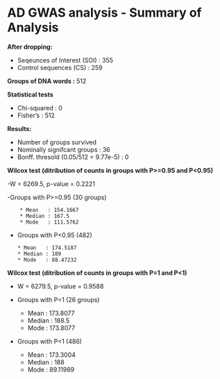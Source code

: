 # AD GWAS analysis - Summary of Analysis 

**After dropping:**

  - Seqeunces of Interest (SOI) : 355
  - Control sequences (CS) : 259

**Groups of DNA words :** 512 

**Statistical tests**

  - Chi-squared : 0
  - Fisher’s    : 512

**Results:** 

  - Number of groups survived
  - Nominally signifcant groups : 36
  - Bonff. thresold (0.05/512 = 9.77e-5)  : 0


**Wilcox test (ditribution of counts in groups with P>=0.95 and P<0.95)**

  -W = 6269.5, p-value = 0.2221

  -Groups with P>=0.95 (30 groups)
  
        * Mean   : 154.1667
        * Median : 167.5
        * Mode   : 111.5762

  - Groups with P<0.95 (482)
  
  
        * Mean   : 174.5187
        * Median : 189
        * Mode   : 88.47232


**Wilcox test (ditribution of counts in groups with P=1 and P<1)**

  - W = 6279.5, p-value = 0.9588

  - Groups with P=1 (26 groups)
  
  
      * Mean   : 173.8077
      * Median : 188.5
      * Mode   : 173.8077

  - Groups with P<1 (486)
  
  
      * Mean   : 173.3004
      * Median : 188
      * Mode   : 89.11989



